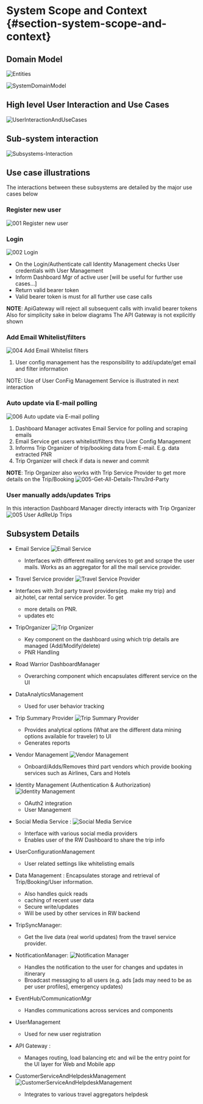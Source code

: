 # System Scope and Context {#section-system-scope-and-context}

## Domain Model

![Entities](.media/Entities.png)

![SystemDomainModel](.media/DomainModel.png)

## High level User Interaction and Use Cases

![UserInteractionAndUseCases](.media/UserInteractionAndUseCases.png)

## Sub-system interaction

![Subsystems-Interaction](./.media/RoadWarrior_SubSystems-Subsystems_And_Interactions.png)

## Use case illustrations

The interactions between these subsystems are detailed by the major use cases below

### Register new user

![001 Register new user](./.media/001-Register-new-user.png)

### Login

![002 Login](./.media/002-Login.png)

* On the Login/Authenticate call Identity Management checks User credentials with User Management
* Inform Dashboard Mgr of active user [will be useful for further use cases...]
* Return valid bearer token
* Valid bearer token is must for all further use case calls

**NOTE**: ApiGateway will reject all subsequent calls with invalid bearer tokens
Also for simplicity sake in below diagrams The API Gateway is not explicitly shown

### Add Email Whitelist/filters

![004 Add Email Whitelist filters](./.media/004-Add-Email-Whitelist-filters.png)

1. User config management has the responsibility to add/update/get email and filter information

NOTE: Use of User ConFig Management Service is illustrated in next interaction

### Auto update via E-mail polling

![006 Auto update via E-mail polling](./.media/006-Auto-update-via-E-mail-polling.png)

1. Dashboard Manager activates Email Service for polling and scraping emails
2. Email Service get users whitelist/filters thru User Config Management
3. Informs Trip Organizer of trip/booking data from E-mail. E.g. data extracted PNR
4. Trip Organizer will check if data is newer and commit

**NOTE**: Trip Organizer also works with Trip Service Provider to get more details on the Trip/Booking
![005-Get-All-Details-Thru3rd-Party](./.media/005-Get-All-Details-Thru3rd-Party.png)

### User manually adds/updates Trips

In this interaction Dashboard Manager directly interacts with Trip Organizer
![005 User AdReUp Trips](./.media/005-User-AdReUp-Trips.png)

## Subsystem Details

* Email Service
![Email Service](./.media/RoadWarrior_SubSystems-Email_Polling_And_Whitelisting.jpg)
  * Interfaces with different mailing services to get and scrape the user mails. Works as an aggregator for all the mail service provider.

* Travel Service provider
![Travel Service Provider](./.media/RoadWarrior_SubSystems-Travel_Service_Provider.jpg)
* Interfaces with 3rd party travel providers{eg. make my trip} and air,hotel, car rental service provider. To get
  * more details on PNR.
  * updates etc

* TripOrganizer
![Trip Organizer](./.media/RoadWarrior_SubSystems-Add-Update-Delete.jpg)
  * Key component on the dashboard using which trip details are managed (Add/Modify/delete)
  * PNR Handling

* Road Warrior DashboardManager
  * Overarching component which encapsulates different service on the UI

* DataAnalyticsManagement
  * Used for user behavior tracking

* Trip Summary Provider
 ![Trip Summary Provider](./.media/RoadWarrior_SubSystems-Trip_Summary_Provider.jpg)
  * Provides analytical options (What are the different data mining options available for traveler) to UI
  * Generates reports

* Vendor Management
 ![Vendor Management](./.media/RoadWarrior_SubSystems-Vendor_Management.jpg)
  * Onboard/Adds/Removes third part vendors which provide booking services such as Airlines, Cars and Hotels

* Identity Management (Authentication & Authorization)
 ![Identity Management](./.media/RoadWarrior_SubSystems-Login-Registration.jpg)
  * OAuth2 integration
  * User Management

* Social Media Service :
 ![Social Media Service](./.media/RoadWarrior_SubSystems-Share_Trip_details.jpg)
  * Interface with various social media providers
  * Enables user of the RW Dashboard to share the trip info

* UserConfigurationManagement
  * User related settings like whitelisting emails

* Data Management : Encapsulates storage and retrieval of Trip/Booking/User information.
  * Also handles quick reads
  * caching of recent user data
  * Secure write/updates
  * Will be used by other services in RW backend

* TripSyncManager:
  * Get the live data (real world updates) from the travel service provider.

* NotificationManager:
 ![Notification Manager](./.media/RoadWarrior_SubSystems-TripNofiication.jpg)
  * Handles the notification to the user for changes and updates in itinerary
  * Broadcast messaging to all users (e.g. ads [ads may need to be as per user profiles], emergency updates)

* EventHub/CommunicationMgr
  * Handles communications across services and components

* UserManagement
  * Used for new user registration

* API Gateway :
  * Manages routing, load balancing etc and wil be the entry point for the UI layer for Web and Mobile app

* CustomerServiceAndHelpdeskManagement
 ![CustomerServiceAndHelpdeskManagement](./.media/RoadWarrior_SubSystems-Helpdesk_Management.jpg)
  * Integrates to various travel aggregators helpdesk
